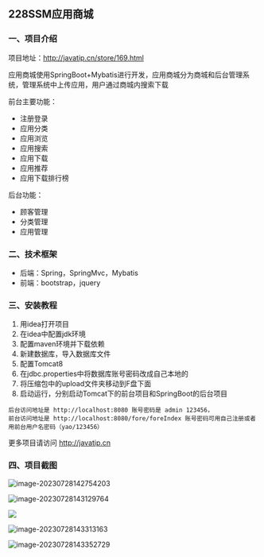 ## 228SSM应用商城

### 一、项目介绍

项目地址：http://javatip.cn/store/169.html

应用商城使用SpringBoot+Mybatis进行开发，应用商城分为商城和后台管理系统，管理系统中上传应用，用户通过商城内搜索下载

前台主要功能：

- 注册登录 	 	
- 应用分类
- 应用浏览
- 应用搜索
- 应用下载
- 应用推荐
- 应用下载排行榜

后台功能：

- 顾客管理
- 分类管理
- 应用管理

### 二、技术框架

- 后端：Spring，SpringMvc，Mybatis
- 前端：bootstrap，jquery

### 三、安装教程

1. 用idea打开项目
2. 在idea中配置jdk环境
3. 配置maven环境并下载依赖
4. 新建数据库，导入数据库文件
5. 配置Tomcat8
6. 在jdbc.properties中将数据库账号密码改成自己本地的
7. 将压缩包中的upload文件夹移动到F盘下面
8. 启动运行，分别启动Tomcat下的前台项目和SpringBoot的后台项目

```
后台访问地址是 http://localhost:8080 账号密码是 admin 123456，
前台访问地址是 http://localhost:8080/fore/foreIndex 账号密码可用自己注册或者用前台用户名密码（yao/123456）
```

更多项目请访问 http://javatip.cn

### 四、项目截图

![image-20230728142754203](http://image.javatip.cn/bysj/20230728142801.png)

![image-20230728143129764](http://image.javatip.cn/bysj/20230728143129.png)

![](http://image.javatip.cn/bysj/20230728143229.png)

![image-20230728143313163](http://image.javatip.cn/bysj/20230728143313.png)

![image-20230728143352729](http://image.javatip.cn/bysj/20230728143353.png)
